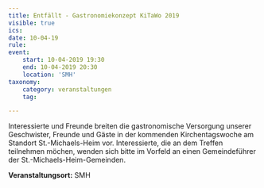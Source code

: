 ```yaml
---
title: Entfällt - Gastronomiekonzept KiTaWo 2019
visible: true
ics: 
date: 10-04-19
rule: 
event:
	start: 10-04-2019 19:30
	end: 10-04-2019 20:30
	location: 'SMH'
taxonomy:
	category: veranstaltungen
	tag: 

---
```

Interessierte und Freunde breiten die gastronomische Versorgung unserer Geschwister, Freunde und Gäste in der kommenden Kirchentagswoche am Standort St.-Michaels-Heim vor. Interessierte, die an dem Treffen teilnehmen möchen, wenden sich bitte im Vorfeld an einen Gemeindeführer der St.-Michaels-Heim-Gemeinden.


**Veranstaltungsort:** SMH

